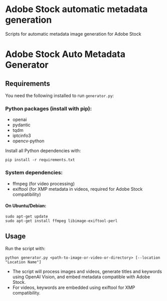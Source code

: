 # Adobe Stock automatic metadata generation
Scripts for automatic metadata image generation for Adobe Stock

# Adobe Stock Auto Metadata Generator

## Requirements

You need the following installed to run `generator.py`:

### Python packages (install with pip):
- openai
- pydantic
- tqdm
- iptcinfo3
- opencv-python

Install all Python dependencies with:
```
pip install -r requirements.txt
```

### System dependencies:
- ffmpeg (for video processing)
- exiftool (for XMP metadata in videos, required for Adobe Stock compatibility)

#### On Ubuntu/Debian:
```
sudo apt-get update
sudo apt-get install ffmpeg libimage-exiftool-perl
```

## Usage

Run the script with:
```
python generator.py <path-to-image-or-video-or-directory> [--location "Location Name"]
```

- The script will process images and videos, generate titles and keywords using OpenAI Vision, and embed metadata compatible with Adobe Stock.
- For videos, keywords are embedded using exiftool for XMP compatibility.
